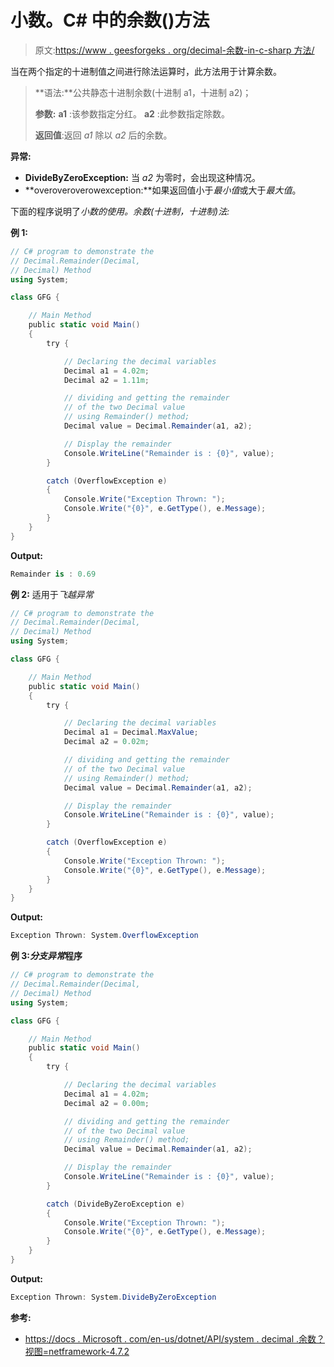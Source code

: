 # 小数。C# 中的余数()方法

> 原文:[https://www . geesforgeks . org/decimal-余数-in-c-sharp 方法/](https://www.geeksforgeeks.org/decimal-remainder-method-in-c-sharp/)

当在两个指定的十进制值之间进行除法运算时，此方法用于计算余数。

> **语法:**公共静态十进制余数(十进制 a1，十进制 a2)；
> 
> **参数:**
> **a1** :该参数指定分红。
> **a2** :此参数指定除数。
> 
> **返回值**:返回 *a1* 除以 *a2* 后的余数。

**异常:**

*   **DivideByZeroException:** 当 *a2* 为零时，会出现这种情况。
*   **overoveroverowexception:**如果返回值小于*最小值*或大于*最大值*。

下面的程序说明了*小数的使用。余数(十进制，十进制)法:*

**例 1:**

```cs
// C# program to demonstrate the
// Decimal.Remainder(Decimal, 
// Decimal) Method
using System;

class GFG {

    // Main Method
    public static void Main()
    {
        try {

            // Declaring the decimal variables
            Decimal a1 = 4.02m;
            Decimal a2 = 1.11m;

            // dividing and getting the remainder
            // of the two Decimal value
            // using Remainder() method;
            Decimal value = Decimal.Remainder(a1, a2);

            // Display the remainder
            Console.WriteLine("Remainder is : {0}", value);
        }

        catch (OverflowException e) 
        {
            Console.Write("Exception Thrown: ");
            Console.Write("{0}", e.GetType(), e.Message);
        }
    }
}
```

**Output:**

```cs
Remainder is : 0.69

```

**例 2:** 适用于*飞越异常*

```cs
// C# program to demonstrate the
// Decimal.Remainder(Decimal, 
// Decimal) Method
using System;

class GFG {

    // Main Method
    public static void Main()
    {
        try {

            // Declaring the decimal variables
            Decimal a1 = Decimal.MaxValue;
            Decimal a2 = 0.02m;

            // dividing and getting the remainder
            // of the two Decimal value
            // using Remainder() method;
            Decimal value = Decimal.Remainder(a1, a2);

            // Display the remainder
            Console.WriteLine("Remainder is : {0}", value);
        }

        catch (OverflowException e) 
        {
            Console.Write("Exception Thrown: ");
            Console.Write("{0}", e.GetType(), e.Message);
        }
    }
}
```

**Output:**

```cs
Exception Thrown: System.OverflowException

```

**例 3:*分支异常*程序**

```cs
// C# program to demonstrate the
// Decimal.Remainder(Decimal,
// Decimal) Method
using System;

class GFG {

    // Main Method
    public static void Main()
    {
        try {

            // Declaring the decimal variables
            Decimal a1 = 4.02m;
            Decimal a2 = 0.00m;

            // dividing and getting the remainder
            // of the two Decimal value
            // using Remainder() method;
            Decimal value = Decimal.Remainder(a1, a2);

            // Display the remainder
            Console.WriteLine("Remainder is : {0}", value);
        }

        catch (DivideByZeroException e) 
        {
            Console.Write("Exception Thrown: ");
            Console.Write("{0}", e.GetType(), e.Message);
        }
    }
}
```

**Output:**

```cs
Exception Thrown: System.DivideByZeroException

```

**参考:**

*   [https://docs . Microsoft . com/en-us/dotnet/API/system . decimal .余数？视图=netframework-4.7.2](https://docs.microsoft.com/en-us/dotnet/api/system.decimal.remainder?view=netframework-4.7.2)